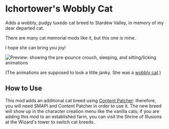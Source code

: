 # Ichortower's Wobbly Cat

Adds a wobbly, pudgy tuxedo cat breed to Stardew Valley, in memory of my dear
departed cat.

There are many cat memorial mods like it, but this one is mine.

I hope she can bring you joy!

![Preview: showing the pre-pounce crouch, sleeping, and sitting/licking
animations](images/crouch-sleep-lick.gif)

(The animations are supposed to look a little janky. She was a [wobbly
cat](https://vetmed.tamu.edu/news/pet-talk/wobbly-cat-syndrome/).)


## How to Use

This mod adds an additional cat breed using [Content
Patcher](https://github.com/Pathoschild/StardewMods/tree/develop/ContentPatcher):
therefore, you will need SMAPI and Content Patcher in order to use it. The new
breed will show up in the character creation menu like the vanilla cats; if you
are adding this mod to an established farm, you can visit the Shrine of
Illusions at the Wizard's tower to switch cat breeds.
